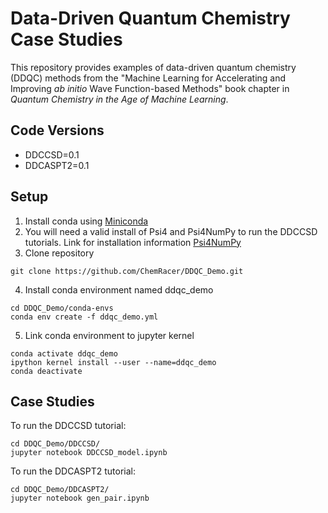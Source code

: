# Data-Driven Quantum Chemistry Case Studies
This repository provides examples of data-driven quantum chemistry (DDQC) methods from the "Machine Learning for Accelerating and Improving *ab initio* Wave Function-based Methods" book chapter in  *Quantum Chemistry in the Age of Machine Learning*.

## Code Versions
- DDCCSD=0.1
- DDCASPT2=0.1


## Setup
1. Install conda using [Miniconda](https://docs.conda.io/en/latest/miniconda.html)
2. You will need a valid install of Psi4 and Psi4NumPy to run the DDCCSD tutorials. Link for installation information [Psi4NumPy](https://github.com/psi4/psi4numpy)
3. Clone repository
```
git clone https://github.com/ChemRacer/DDQC_Demo.git
```
4. Install conda environment named ddqc_demo
```
cd DDQC_Demo/conda-envs
conda env create -f ddqc_demo.yml
```

5. Link conda environment to jupyter kernel
```
conda activate ddqc_demo
ipython kernel install --user --name=ddqc_demo
conda deactivate
```

## Case Studies
To run the DDCCSD tutorial:
```
cd DDQC_Demo/DDCCSD/
jupyter notebook DDCCSD_model.ipynb
```

To run the DDCASPT2 tutorial:
```
cd DDQC_Demo/DDCASPT2/
jupyter notebook gen_pair.ipynb
```
